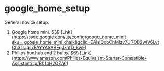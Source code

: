 # google_home_setup
General novice setup.


1. Google home mini. $39 [Link] (https://store.google.com/us/config/google_home_mini?sku=_google_home_mini_chalk&gclid=EAIaIQobChMIzv7Uj7OB2wIV6LvtCh3TUgsZEAYYASABEgJZnfD_BwE)
2. Philips hue hub and 2 bulbs. $69 [Link] (https://www.amazon.com/Philips-Equivalent-Starter-Compatible-Assistant/dp/B014H2OZAC)

